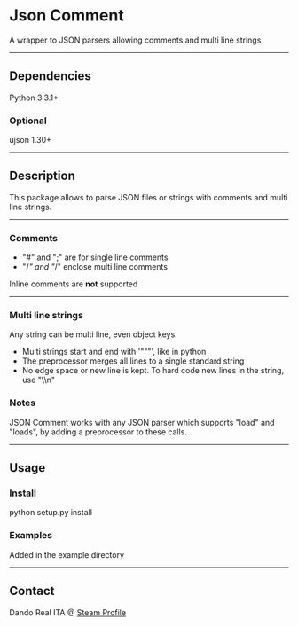﻿
# Json Comment

A wrapper to JSON parsers allowing comments and multi line strings

- - -

## Dependencies

Python 3.3.1+

### Optional

ujson 1.30+

- - -

## Description

This package allows to parse JSON files or strings with comments and multi line strings.

- - -

### Comments

* "#" and ";" are for single line comments
* "/*" and "*/" enclose multi line comments

Inline comments are **not** supported

- - -

### Multi line strings

Any string can be multi line, even object keys.

* Multi strings start and end with '"""', like in python
* The preprocessor merges all lines to a single standard string
* No edge space or new line is kept. To hard code new lines in the string, use "\\\n"

### Notes

JSON Comment works with any JSON parser which supports "load" and "loads", by adding a preprocessor to these calls.

- - -

## Usage

### Install

python setup.py install

### Examples

Added in the example directory

- - -

## Contact

Dando Real ITA @ [Steam Profile](http://steamcommunity.com/id/dandorealita)
